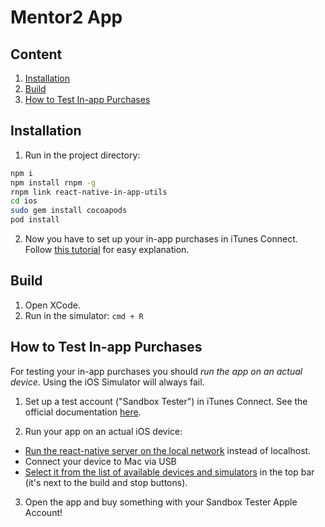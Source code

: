 Mentor2 App
===========

## Content

1. [Installation](#installation)
2. [Build](#build)
3. [How to Test In-app Purchases](#how-to-test-in-app-purchases)

## Installation

1. Run in the project directory:

  ```bash
  npm i
  npm install rnpm -g
  rnpm link react-native-in-app-utils
  cd ios
  sudo gem install cocoapods
  pod install
  ```
  
2. Now you have to set up your in-app purchases in iTunes Connect. Follow [this tutorial](http://stackoverflow.com/questions/19556336/how-do-you-add-an-in-app-purchase-to-an-ios-application) for easy explanation.
  
## Build

1. Open XCode.
2. Run in the simulator: `cmd + R` 
 
## How to Test In-app Purchases

For testing your in-app purchases you should *run the app on an actual device*. Using the iOS Simulator will always fail.

1. Set up a test account ("Sandbox Tester") in iTunes Connect. See the official documentation [here](https://developer.apple.com/library/ios/documentation/LanguagesUtilities/Conceptual/iTunesConnect_Guide/Chapters/SettingUpUserAccounts.html#//apple_ref/doc/uid/TP40011225-CH25-SW9).

2. Run your app on an actual iOS device:

  + [Run the react-native server on the local network](https://facebook.github.io/react-native/docs/runningondevice.html) instead of localhost. 
  + Connect your device to Mac via USB
  + [Select it from the list of available devices and simulators](https://i.imgur.com/6ifsu8Q.jpg) in the top bar (it's next to the build and stop buttons).

3. Open the app and buy something with your Sandbox Tester Apple Account!
